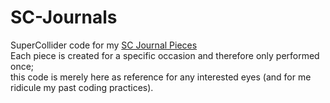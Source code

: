 # SC-Journals
SuperCollider code for my [SC Journal Pieces](https://www.youtube.com/playlist?list=PLj-xkY-L6IYkg6RrJxi7t2OivP2uSKuMH) <br/>
Each piece is created for a specific occasion and therefore only performed once; <br/>
this code is merely here as reference for any interested eyes (and for me ridicule my past coding practices).
